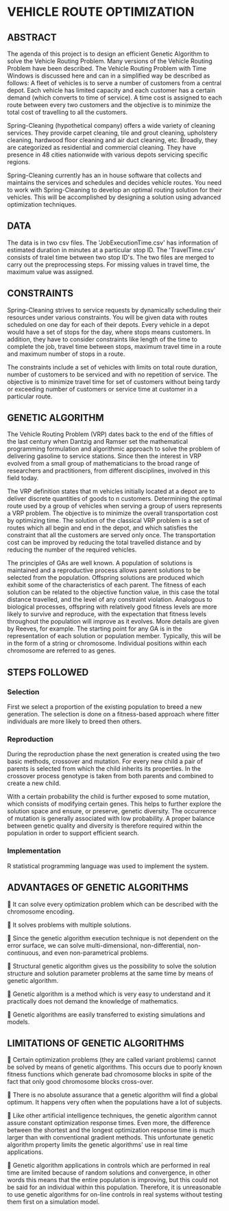 # VEHICLE ROUTE OPTIMIZATION

## ABSTRACT

The agenda of this project is to design an efficient Genetic Algorithm to solve the Vehicle Routing 
Problem. Many versions of the Vehicle Routing Problem have been described. The Vehicle Routing 
Problem with Time Windows is discussed here and can in a simplified way be described as follows: A 
fleet of vehicles is to serve a number of customers from a central depot. Each vehicle has limited 
capacity and each customer has a certain demand (which converts to time of service). A time cost is
assigned to each route between every two customers and the objective is to minimize the total cost of
travelling to all the customers.

Spring-Cleaning (hypothetical company) offers a wide variety of cleaning services. They provide carpet cleaning, 
tile and grout cleaning, upholstery cleaning, hardwood floor cleaning and air duct cleaning, etc. Broadly, they are 
categorized as residential and commercial cleaning. They have presence in 48 cities nationwide with 
various depots servicing specific regions.

Spring-Cleaning currently has an in house software that collects and maintains the services and schedules and 
decides vehicle routes. You need to work with Spring-Cleaning to develop an optimal routing solution for their 
vehicles. This will be accomplished by designing a solution using advanced optimization techniques.

## DATA

The data is in two csv files. The 'JobExecutionTime.csv' has information of estimated duration in minutes at a particular stop ID. 
The 'TravelTime.csv' consists of traǀel time between two stop ID's. The two files are merged to carry out the 
preprocessing steps.
For missing values in travel time, the maximum value was assigned.

## CONSTRAINTS

Spring-Cleaning strives to service requests by dynamically scheduling their resources under various
constraints. You will be given data with routes scheduled on one day for each of their depots. Every
vehicle in a depot would have a set of stops for the day, where stops means customers. In addition, they
have to consider constraints like length of the time to complete the job, travel time between stops,
maximum travel time in a route and maximum number of stops in a route.

The constraints include a set of vehicles with limits on total route duration, number of customers to be 
serviced and with no repetition of service. The objective is to minimize travel time for set of customers 
without being tardy or exceeding number of customers or service time at customer in a particular route.

## GENETIC ALGORITHM 

The Vehicle Routing Problem (VRP) dates back to the end of the fifties of the last century when Dantzig
and Ramser set the mathematical programming formulation and algorithmic approach to solve the problem of 
delivering gasoline to service stations. Since then the interest in VRP evolved from a small group of 
mathematicians to the broad range of researchers and practitioners, from different disciplines, involved 
in this field today.

The VRP definition states that m vehicles initially located at a depot are to deliver discrete quantities of
goods to n customers. Determining the optimal route used by a group of vehicles when serving a group
of users represents a VRP problem. The objective is to minimize the overall transportation cost by
optimizing time. The solution of the classical VRP problem is a set of routes which all begin and end in
the depot, and which satisfies the constraint that all the customers are served only once. The transportation
cost can be improved by reducing the total travelled distance and by reducing the number of the required vehicles.

The principles of GAs are well known. A population of solutions is maintained and a reproductive process
allows parent solutions to be selected from the population. Offspring solutions are produced which exhibit
some of the characteristics of each parent. The fitness of each solution can be related to the objective
function value, in this case the total distance travelled, and the level of any constraint violation. 
Analogous to biological processes, offspring with relatively good fitness levels are more likely to survive
and reproduce, with the expectation that fitness levels throughout the population will improve as it evolves.
More details are given by Reeves, for example. The starting point for any GA is in the representation of each
solution or population member. Typically, this will be in the form of a string or chromosome. Individual 
positions within each chromosome are referred to as genes.

## STEPS FOLLOWED

### Selection
First we select a proportion of the existing population to breed a new generation. The selection is
done on a fitness-based approach where fitter individuals are more likely to breed then others.

### Reproduction
During the reproduction phase the next generation is created using the two basic methods, crossover
and mutation. For every new child a pair of parents is selected from which the child inherits its properties. 
In the crossover process genotype is taken from both parents and combined to create a new child. 

With a certain probability the child is further exposed to some mutation, which consists of modifying certain genes.
This helps to further explore the solution space and ensure, or preserve, genetic diversity. The occurrence 
of mutation is generally associated with low probability. A proper balance between genetic quality and diversity
is therefore required within the population in order to support efficient search.

### Implementation
R statistical programming language was used to implement the system. 

## ADVANTAGES OF GENETIC ALGORITHMS

 It can solve every optimization problem which can be described with the chromosome encoding.

 It solves problems with multiple solutions.

 Since the genetic algorithm execution technique is not dependent on the error surface, we can solve 
multi-dimensional, non-differential, non-continuous, and even non-parametrical problems.

 Structural genetic algorithm gives us the possibility to solve the solution structure and solution
parameter problems at the same time by means of genetic algorithm.

 Genetic algorithm is a method which is very easy to understand and it practically does not demand the knowledge
of mathematics.

 Genetic algorithms are easily transferred to existing simulations and models.

## LIMITATIONS OF GENETIC ALGORITHMS

 Certain optimization problems (they are called variant problems) cannot be solved by means of genetic algorithms.
This occurs due to poorly known fitness functions which generate bad chromosome blocks in spite of the fact that
only good chromosome blocks cross-over.

 There is no absolute assurance that a genetic algorithm will find a global optimum. It happens very often
when the populations have a lot of subjects.

 Like other artificial intelligence techniques, the genetic algorithm cannot assure constant optimization response
times. Even more, the difference between the shortest and the longest optimization response time is much larger
than with conventional gradient methods. This unfortunate genetic algorithm property limits the genetic algorithms'
use in real time applications.

 Genetic algorithm applications in controls which are performed in real time are limited because of random solutions
and convergence, in other words this means that the entire population is improving, but this could not be said
for an individual within this population. Therefore, it is unreasonable to use genetic algorithms for on-line controls
in real systems without testing them first on a simulation model.

